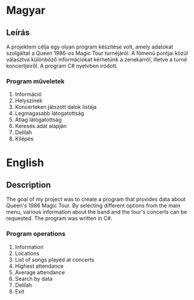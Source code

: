 # Magyar
## Leírás
A projektem célja egy olyan program készítése volt, amely adatokat 
szolgáltat a Queen 1986-os Magic Tour turnéjáról. A főmenü pontjai közül 
választva különböző információkat kérhetünk a zenekarról, illetve a turné 
koncertjeiről. A program C# nyelvben íródott.

### Program műveletek
1. Információ
2. Helyszínek
3. Koncerteken játszott dalok listája
4. Legmagasabb látogatottság
5. Átlag látogatottság
6. Keresés adat alapján
7. Delilah
0. Kilépés

# English
## Description
The goal of my project was to create a program that provides data about Queen's 1986 Magic Tour.
By selecting different options from the main menu, various information about the band and the tour's concerts can be requested. The program was written in C#.

### Program operations
1. Information
2. Locations
3. List of songs played at concerts
4. Highest attendance
5. Average attendance
6. Search by data
7. Delilah
0. Exit
